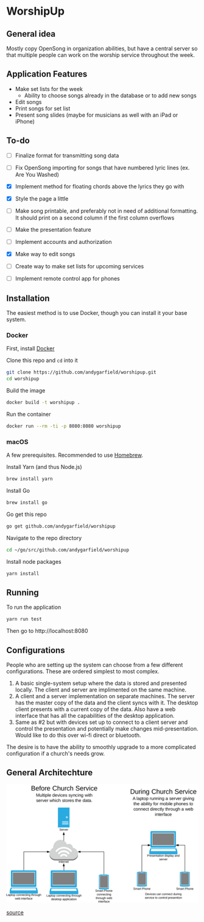 # WorshipUp

## General idea
Mostly copy OpenSong in organization abilities, but have a central server so that multiple people can work on the worship service throughout the week.

## Application Features
* Make set lists for the week
  * Ability to choose songs already in the database or to add new songs
* Edit songs
* Print songs for set list
* Present song slides (maybe for musicians as well with an iPad or iPhone)


## To-do
- [ ] Finalize format for transmitting song data
- [ ] Fix OpenSong importing for songs that have numbered lyric lines (ex. Are You Washed)
- [x] Implement method for floating chords above the lyrics they go with
- [x] Style the page a little
- [ ] Make song printable, and preferably not in need of additional formatting. It should print on a second column if the first column overflows
- [ ] Make the presentation feature
- [ ] Implement accounts and authorization
- [x] Make way to edit songs
- [ ] Create way to make set lists for upcoming services
- [ ] Implement remote control app for phones


## Installation
The easiest method is to use Docker, though you can install it your base system.

### Docker
First, install [Docker](https://www.docker.com/)

Clone this repo and `cd` into it
```bash
git clone https://github.com/andygarfield/worshipup.git
cd worshipup
```

Build the image
```bash
docker build -t worshipup .
```

Run the container
```bash
docker run --rm -ti -p 8080:8080 worshipup
```

### macOS
A few prerequisites. Recommended to use [Homebrew](https://brew.sh/).

Install Yarn (and thus Node.js)
```bash
brew install yarn
```

Install Go
```bash
brew install go
```

Go get this repo
```bash
go get github.com/andygarfield/worshipup
```

Navigate to the repo directory
```bash
cd ~/go/src/github.com/andygarfield/worshipup
```

Install node packages
```bash
yarn install
```

## Running
To run the application
```bash
yarn run test
```

Then go to http://localhost:8080


## Configurations
People who are setting up the system can choose from a few different configurations. These are ordered simplest to most complex.

1. A basic single-system setup where the data is stored and presented locally. The client and server are implimented on the same machine.
2. A client and a server implementation on separate machines. The server has the master copy of the data and the client syncs with it. The desktop client presents with a current copy of the data. Also have a web interface that has all the capabilities of the desktop application.
3. Same as #2 but with devices set up to connect to a client server and control the presentation and potentially make changes mid-presentation. Would like to do this over wi-fi direct or bluetooth.

The desire is to have the ability to smoothly upgrade to a more complicated configuration if a church's needs grow.

## General Architechture
![Architecture Chart](./architecture.svg)

[source](https://www.lucidchart.com/invitations/accept/c311a15e-7224-4a86-ba2f-b82a73967ef2)

